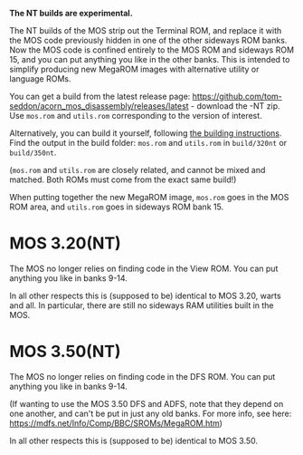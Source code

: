 **The NT builds are experimental.**

The NT builds of the MOS strip out the Terminal ROM, and replace it
with the MOS code previously hidden in one of the other sideways ROM
banks. Now the MOS code is confined entirely to the MOS ROM and
sideways ROM 15, and you can put anything you like in the other banks.
This is intended to simplify producing new MegaROM images with
alternative utility or language ROMs.

You can get a build from the latest release page:
https://github.com/tom-seddon/acorn_mos_disassembly/releases/latest -
download the -NT zip. Use `mos.rom` and `utils.rom` corresponding to
the version of interest.

Alternatively, you can build it yourself, following
[the building instructions](./build.md). Find the output in the build
folder: `mos.rom` and `utils.rom` in `build/320nt` or `build/350nt`.

(`mos.rom` and `utils.rom` are closely related, and cannot be mixed
and matched. Both ROMs must come from the exact same build!)

When putting together the new MegaROM image, `mos.rom` goes in the MOS
ROM area, and `utils.rom` goes in sideways ROM bank 15.

# MOS 3.20(NT)

The MOS no longer relies on finding code in the View ROM. You can put
anything you like in banks 9-14.

In all other respects this is (supposed to be) identical to MOS 3.20,
warts and all. In particular, there are still no sideways RAM
utilities built in the MOS.

# MOS 3.50(NT)

The MOS no longer relies on finding code in the DFS ROM. You can put
anything you like in banks 9-14.

(If wanting to use the MOS 3.50 DFS and ADFS, note that they depend on
one another, and can't be put in just any old banks. For more info,
see here: https://mdfs.net/Info/Comp/BBC/SROMs/MegaROM.htm)

In all other respects this is (supposed to be) identical to MOS 3.50.
